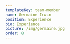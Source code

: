 ```yaml
---
templateKey: team-member
name: Germaine Irwin
position: Experience
bio: Experience
picture: /img/germaine.jpg
order: 8
---
```


